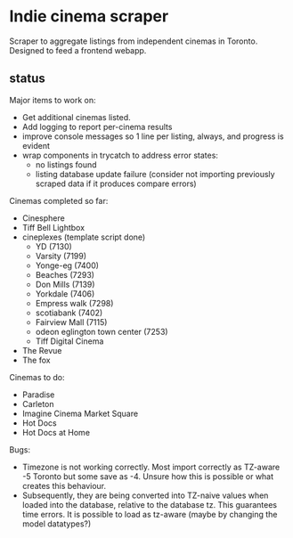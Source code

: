 # Indie cinema scraper

Scraper to aggregate listings from independent cinemas in Toronto. Designed to feed a frontend webapp.

## status

Major items to work on:
- Get additional cinemas listed.
- Add  logging to report per-cinema results
- improve console messages so 1 line per listing, always, and progress is evident
- wrap components in trycatch to address error states:
  - no listings found
  - listing database update failure (consider not importing previously scraped data if it produces compare errors)

Cinemas completed so far:
- Cinesphere
- Tiff Bell Lightbox 
- cineplexes (template script done)
  - YD (7130)
  - Varsity (7199)
  - Yonge-eg (7400)
  - Beaches (7293)
  - Don Mills (7139)
  - Yorkdale (7406)
  - Empress walk (7298)
  - scotiabank (7402)
  - Fairview Mall (7115)
  - odeon eglington town center (7253)
  - Tiff Digital Cinema 
- The Revue
- The fox
 
Cinemas to do:
- Paradise
- Carleton
- Imagine Cinema Market Square
- Hot Docs
- Hot Docs at Home

Bugs:
- Timezone is not working correctly. Most import correctly as TZ-aware -5 Toronto but some save as -4. Unsure how this is possible or what creates this behaviour. 
- Subsequently, they are being converted into TZ-naive values when loaded into the database, relative to the database tz. This guarantees time errors. It is possible to load as tz-aware (maybe by changing the model datatypes?)